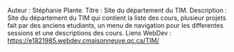 Auteur : Stéphanie Plante.
Titre : Site du département du TIM.
Description : Site du département du TIM qui contient la liste des cours, plusieur 
projets fait par des anciens etudiants, un menu de navigation pour les differentes sessions et
une descriptions des cours.
Liens WebDev : https://e1821985.webdev.cmaisonneuve.qc.ca/TIM/